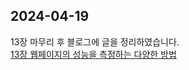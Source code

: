 ## 2024-04-19
13장 마무리 후 블로그에 글을 정리하였습니다.    
[13장 웹페이지의 성능을 측정하는 다양한 방법](https://inblog.ai/luke/13%EC%9E%A5-%EC%9B%B9%ED%8E%98%EC%9D%B4%EC%A7%80%EC%9D%98-%EC%84%B1%EB%8A%A5%EC%9D%84-%EC%B8%A1%EC%A0%95%ED%95%98%EB%8A%94-%EB%8B%A4%EC%96%91%ED%95%9C-%EB%B0%A9%EB%B2%95-18870?traffic_type=internal)
